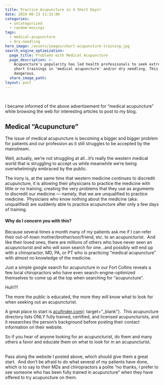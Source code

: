 ```yaml
---
title: Practice Acupuncture in 4 Short Days!
date: 2010-06-23 11:31:00
categories:
  - uncategorized
  - random-musings
tags:
  - medical-acupuncture
  - dry-needling
hero_image: /assets/images/short-acupuncture-training.jpg
search_engine_optimization:
  page_title: Problems with Medical Acupuncture
  page_description: >-
    Acupuncture's popularity has led health professionals to seek extremely
    short trainings in 'medical acupuncture' and/or dry needling. This is often
    dangerous.
  share_image_path:
layout: post
---
```


&nbsp;

I became informed of the above advertisement for “medical acupuncture” while browsing the web for interesting articles to post to my blog.

## Medical “Acupuncture”

The issue of medical acupuncture is becoming a bigger and bigger problem for patients and our profession as it still struggles to be accepted by the mainstream.

Well, actually, we’re not struggling at all…it’s really the western medical world that is struggling to accept us while meanwhile we’re being overwhelmingly embraced by the public.

The irony is, at the same time that western medicine continues to discredit acupuncture, it is allowing their physicians to practice the medicine with little or no training, creating the very problems that they use as arguments to discredit our medicine — namely, that we are unqualified to practice medicine.&nbsp; Physicians who know nothing about the medicine (aka: unqualified) are suddenly able to practice acupuncture after only a few days of training.

#### Why do I concern you with this?

Because several times a month many of my patients ask me if I can refer their out-of-town mother/brother/son/friend, etc. to an acupuncturist.&nbsp; And like their loved ones, there are millions of others who have never seen an acupuncturist and who will soon search for one…and possibly will end up with a chiropractor, MD, PA, or PT who is practicing “medical acupuncture” with almost no knowledge of the medicine.

Just a simple google search for acupuncture in our Fort Collins reveals a few local chiropractors who have even search-engine-optimized themselves to come up at the top when searching for “acupuncture”.

Huh!?!

The more the public is educated, the more they will know what to look for when seeking out an acupuncturist.

A great place to start is [acufinder.com](http://r20.rs6.net/tn.jsp?et=1103486434302&amp;s=0&amp;e=001Mi_yGIJIhISiLSebEf2sX-EMrw-ja56TNNavf7oiIzFndPEOudIU2NOBAFQCTQ2aoJDkyF17q5o-dKcv0AjZNhO_vSCXec2PwNPiCJMzPPzgwGCMiM_5qQ==){: target="_blank"}.&nbsp; This acupuncture directory lists ONLY fully trained, certified, and licensed acupuncturists, and it researches the person’s background before posting their contact information on their website.

<div>So if you hear of anyone looking for an acupuncturist, do them and many others a favor and educate them on what to look for in an acupuncturist.</div>

<div>&nbsp;</div>

Pass along the website I posted above, which should give them a great start.&nbsp; And don’t be afraid to do what several of my patients have done, which is to say to their MDs and chiropractors a polite “no thanks, I prefer to see someone who has been fully trained in acupuncture” when they have offered to try acupuncture on them.